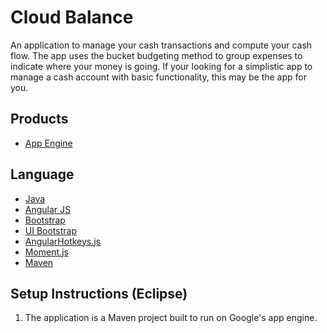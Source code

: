 Cloud Balance
=============

An application to manage your cash transactions and compute your cash flow.  The app uses the bucket budgeting method to
group expenses to indicate where your money is going.  If your looking for a simplistic app to manage a cash account
with basic functionality, this may be the app for you. 



## Products
- [App Engine][1]

## Language
- [Java][2]
- [Angular JS][4]
- [Bootstrap][5]
- [UI Bootstrap][8]
- [AngularHotkeys.js][6]
- [Moment.js][7]
- [Maven][9]


## Setup Instructions (Eclipse)

1. The application is a Maven project built to run on Google's app engine. 



[1]: https://developers.google.com/appengine
[2]: http://java.com/en/
[3]: https://localhost:8888/
[4]: https://angularjs.org/
[5]: http://getbootstrap.com/2.3.2/
[6]: http://chieffancypants.github.io/angular-hotkeys/
[7]: http://momentjs.com/
[8]: http://angular-ui.github.io/bootstrap/
[9]: http://maven.apache.org/
